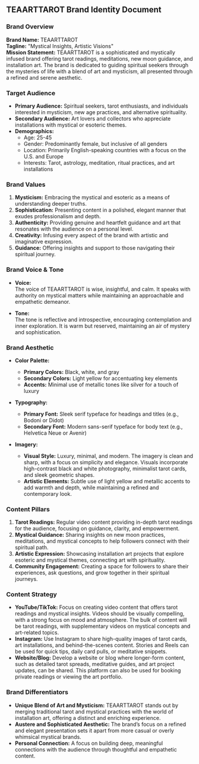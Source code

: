 ## TEAARTTAROT Brand Identity Document

### **Brand Overview**
**Brand Name:** TEAARTTAROT  
**Tagline:** "Mystical Insights, Artistic Visions"  
**Mission Statement:** TEAARTTAROT is a sophisticated and mystically infused brand offering tarot readings, meditations, new moon guidance, and installation art. The brand is dedicated to guiding spiritual seekers through the mysteries of life with a blend of art and mysticism, all presented through a refined and serene aesthetic.

### **Target Audience**
- **Primary Audience:** Spiritual seekers, tarot enthusiasts, and individuals interested in mysticism, new age practices, and alternative spirituality.
- **Secondary Audience:** Art lovers and collectors who appreciate installations with mystical or esoteric themes.
- **Demographics:** 
  - Age: 25-45
  - Gender: Predominantly female, but inclusive of all genders
  - Location: Primarily English-speaking countries with a focus on the U.S. and Europe
  - Interests: Tarot, astrology, meditation, ritual practices, and art installations

### **Brand Values**
1. **Mysticism:** Embracing the mystical and esoteric as a means of understanding deeper truths.
2. **Sophistication:** Presenting content in a polished, elegant manner that exudes professionalism and depth.
3. **Authenticity:** Providing genuine and heartfelt guidance and art that resonates with the audience on a personal level.
4. **Creativity:** Infusing every aspect of the brand with artistic and imaginative expression.
5. **Guidance:** Offering insights and support to those navigating their spiritual journey.

### **Brand Voice & Tone**
- **Voice:**  
  The voice of TEAARTTAROT is wise, insightful, and calm. It speaks with authority on mystical matters while maintaining an approachable and empathetic demeanor.
  
- **Tone:**  
  The tone is reflective and introspective, encouraging contemplation and inner exploration. It is warm but reserved, maintaining an air of mystery and sophistication.

### **Brand Aesthetic**
- **Color Palette:**
  - **Primary Colors:** Black, white, and gray
  - **Secondary Colors:** Light yellow for accentuating key elements
  - **Accents:** Minimal use of metallic tones like silver for a touch of luxury

- **Typography:**
  - **Primary Font:** Sleek serif typeface for headings and titles (e.g., Bodoni or Didot)
  - **Secondary Font:** Modern sans-serif typeface for body text (e.g., Helvetica Neue or Avenir)

- **Imagery:**
  - **Visual Style:** Luxury, minimal, and modern. The imagery is clean and sharp, with a focus on simplicity and elegance. Visuals incorporate high-contrast black and white photography, minimalist tarot cards, and sleek geometric shapes.
  - **Artistic Elements:** Subtle use of light yellow and metallic accents to add warmth and depth, while maintaining a refined and contemporary look.

### **Content Pillars**
1. **Tarot Readings:** Regular video content providing in-depth tarot readings for the audience, focusing on guidance, clarity, and empowerment.
2. **Mystical Guidance:** Sharing insights on new moon practices, meditations, and mystical concepts to help followers connect with their spiritual path.
3. **Artistic Expression:** Showcasing installation art projects that explore esoteric and mystical themes, connecting art with spirituality.
4. **Community Engagement:** Creating a space for followers to share their experiences, ask questions, and grow together in their spiritual journeys.

### **Content Strategy**
- **YouTube/TikTok:** Focus on creating video content that offers tarot readings and mystical insights. Videos should be visually compelling, with a strong focus on mood and atmosphere. The bulk of content will be tarot readings, with supplementary videos on mystical concepts and art-related topics.
- **Instagram:** Use Instagram to share high-quality images of tarot cards, art installations, and behind-the-scenes content. Stories and Reels can be used for quick tips, daily card pulls, or meditative snippets.
- **Website/Blog:** Develop a website or blog where longer-form content, such as detailed tarot spreads, meditative guides, and art project updates, can be shared. This platform can also be used for booking private readings or viewing the art portfolio.

### **Brand Differentiators**
- **Unique Blend of Art and Mysticism:** TEAARTTAROT stands out by merging traditional tarot and mystical practices with the world of installation art, offering a distinct and enriching experience.
- **Austere and Sophisticated Aesthetic:** The brand’s focus on a refined and elegant presentation sets it apart from more casual or overly whimsical mystical brands.
- **Personal Connection:** A focus on building deep, meaningful connections with the audience through thoughtful and empathetic content.

